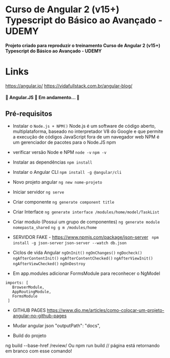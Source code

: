 # Curso de Angular 2 (v15+) Typescript do Básico ao Avançado - UDEMY

**Projeto criado para reproduzir o treinamento  Curso de Angular 2 (v15+) Typescript do Básico ao Avançado - UDEMY**

# Links
<https://angular.io/>
<https://vidafullstack.com.br/angular-blog/>

<h4 align="left">
 🚧  Angular.JS 🚀 Em andamento... 🚧
</h4>

## Pré-requisitos

- Instalar o `Node.js + NPM()`
Node.js é um software de código aberto, multiplataforma, baseado no interpretador V8 do Google e que permite a execução de códigos JavaScript fora de um navegador web
NPM é um gerenciador de pacotes para o Node.JS npm

- verificar versão Node e NPM
```node -v```
```npm -v```



- Instalar as dependências
```npm install```

- Instalar o Angular CLI
```npm install -g @angular/cli```

- Novo projeto angular
```ng new nome-projeto```

- Iniciar servidor
```ng serve```

- Criar componente
```ng generate component title```

- Criar Interface
```ng generate interface /modules/home/model/TaskList ```


- Criar modulo (Possui um grupo de componentes)
```ng generate module nomepasta_shared```
``` ng g m /modules/home ```

- SERVIDOR FAKE - https://www.npmjs.com/package/json-server
``` npm install -g json-server```
```json-server --watch db.json```

- Ciclos de vida Angular
```ngOnInit()```
```ngOnChanges()```
```ngDocheck()```
```ngAfterContentInit()```
```ngAfterContentChecked()```
```ngAfterViewInit()```
```ngAfterViewChecked()```
```ngOnDestroy```

- Em app.modules adicionar FormsModule para reconhecer o NgModel

 ```
 imports: [
    BrowserModule,
    AppRoutingModule,
    FormsModule
  ] 
  ```

- GITHUB PAGES
https://www.dio.me/articles/como-colocar-um-projeto-angular-no-github-pages

- Mudar angular json
"outputPath": "docs",

- Build do projeto

ng build --base-href /review/
Ou
npm run build // página está retornando em branco com esse comando!
